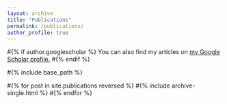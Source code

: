 ```yaml
---
layout: archive
title: "Publications"
permalink: /publications/
author_profile: true
---
```


#{% if author.googlescholar %}
  You can also find my articles on <u><a href="{{ author.googlescholar }}">my Google Scholar profile</a>.</u>
#{% endif %}

#{% include base_path %}

#{% for post in site.publications reversed %}
  #{% include archive-single.html %}
#{% endfor %}
